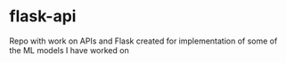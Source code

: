# flask-api
Repo with work on APIs and Flask created for implementation of some of the ML models I have worked on

